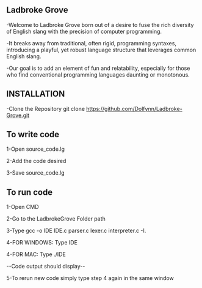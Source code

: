 Ladbroke Grove
-
-Welcome to Ladbroke Grove born out of a desire to fuse the rich diversity of English slang with the precision of computer programming.

-It breaks away from traditional, often rigid, programming syntaxes, introducing a playful, yet robust language structure that leverages common English slang.

-Our goal is to add an element of fun and relatability, especially for those who find conventional programming languages daunting or monotonous.


INSTALLATION
-
-Clone the Repository
  git clone https://github.com/Dolfynn/Ladbroke-Grove.git


To write code
-
1-Open source_code.lg

2-Add the code desired

3-Save source_code.lg

To run code
-
1-Open CMD

2-Go to the LadbrokeGrove Folder path

3-Type gcc -o IDE IDE.c parser.c lexer.c interpreter.c -I.

4-FOR WINDOWS: Type IDE

4-FOR MAC: Type ./IDE

--Code output should display--

5-To rerun new code simply type step 4 again in the same window

